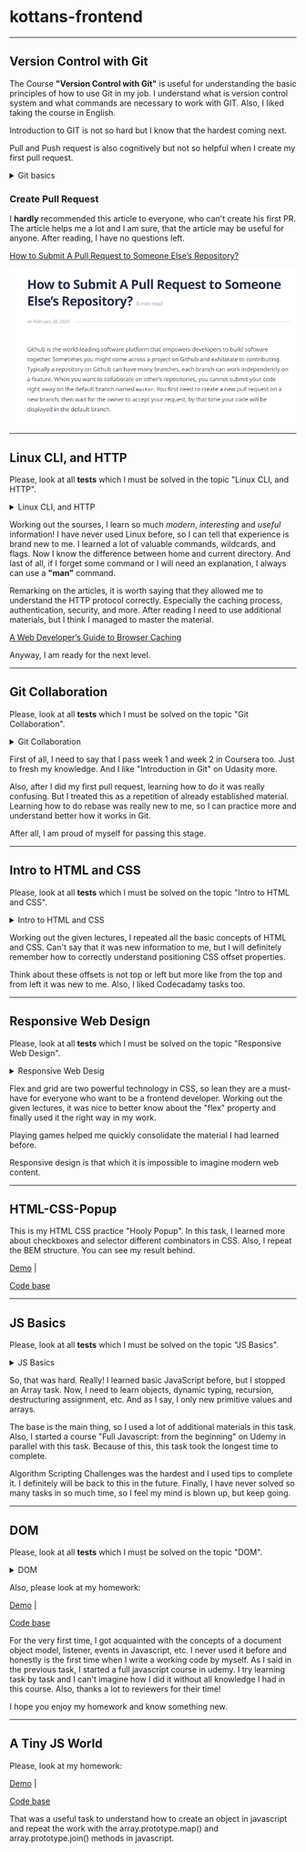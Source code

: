 # kottans-frontend
___

## Version Control with Git

The Course **"Version Control with Git"** is useful for understanding the basic principles of how to use Git in my job. I understand what is version control system and what commands are necessary to work with GIT. Also, I liked taking the course in English. 

Introduction to GIT is not so hard but I know that the hardest coming next.

Pull and Push request is also cognitively but not so helpful when I create my first pull request.

<details> 
 <summary>Git basics</summary> 
  
 ![Version Control with Git](Git%20Basics/git-done.png)
 ![Git Introduction](Git%20Basics/git%20intro.png)
 ![Pull and Push](Git%20Basics/pull_push.png) 
  
 </details>

### Create Pull Request

I **hardly** recommended this article to everyone, who can't create his first PR. The article helps me a lot and I am sure, that the article may be useful for anyone. After reading, I have no questions left. 

[How to Submit A Pull Request to Someone Else’s Repository?](https://learntocodetogether.com/create-your-first-pull-request/)

![The article](https://github.com/YuliiaDikun/kottans-frontend/blob/main/Git%20Basics/PR.png)

___

## Linux CLI, and HTTP

Please, look at all **tests** which I must be solved in the topic "Linux CLI, and HTTP". 

<details> 
 <summary>Linux CLI, and HTTP</summary> 
  
 ![Quiz 1](task_linux_cli/Quiz_number_1.png) 
 ![Quiz 2](task_linux_cli/Quiz_number_2.png) 
 ![Quiz 3](task_linux_cli/Quiz_number_3.png) 
 ![Quiz 4](task_linux_cli/Quiz_number_4.png) 
  
 </details>

Working out the sourses, I learn so much *modern*, *interesting* and *useful* information! I have never used Linux before, so I can tell that experience is brand new to me. I learned a lot of valuable commands, wildcards, and flags. Now I know the difference between home and current directory. And last of all, if I forget some command or I will need an explanation, I always can use a **"man"** command.

Remarking on the articles, it is worth saying that they allowed me to understand the HTTP protocol correctly. Especially the caching process, authentication, security, and more. After reading I need to use additional materials, but I think I managed to master the material. 

[A Web Developer’s Guide to Browser Caching](https://medium.com/@codebyamir/a-web-developers-guide-to-browser-caching-cc41f3b73e7c)

Anyway, I am ready for the next level.

___

## Git Collaboration

Please, look at all **tests** which I must be solved on the topic "Git Collaboration".

<details> 
 <summary>Git Collaboration</summary> 
  
 ![Basic](task_git_collaboration/learn-git-1.png) 
 ![Pull&Push](task_git_collaboration/learn-git-2.png) 
 ![Week_3](task_git_collaboration/module_3.png) 
 ![Week_4](task_git_collaboration/Module_4.png)
  
 </details>

 First of all, I need to say that I pass week 1 and week 2 in Coursera too. Just to fresh my knowledge. And I like "Introduction in Git" on Udasity more. 

Also, after I did my first pull request, learning how to do it was really confusing. But I treated this as a repetition of already established material. 
Learning how to do rebase was really new to me, so I can practice more and understand better how it works in Git. 

After all, I am proud of myself for passing this stage.

___

## Intro to HTML and CSS

Please, look at all **tests** which I must be solved on the topic "Intro to HTML and CSS".

<details> 
 <summary>Intro to HTML and CSS</summary> 
  
 ![week1](task_html_css_intro/week_1.png) 
 ![week2](task_html_css_intro/week_2.png) 
 ![codecadamy](task_html_css_intro/codecadamy.png)  
  
 </details>

Working out the given lectures, I repeated all the basic concepts of HTML and CSS. Can't say that it was new information to me, but I will definitely remember how to correctly understand positioning CSS offset properties.

Think about these offsets is not top or left but more like from the top and from left it was new to me.
Also, I liked Codecadamy tasks too.  

___

## Responsive Web Design

Please, look at all **tests** which I must be solved on the topic "Responsive Web Design".

<details> 
 <summary>Responsive Web Desig</summary> 
  
 ![flexbox-froggy](task_responsive_web_design/flexbox_froggy.png) 
 ![grid-garden](task_responsive_web_design/grid-garden.png)  
  
 </details>

Flex and grid are two powerful technology in CSS, so lean they are a must-have for everyone who want to be a frontend developer.
Working out the given lectures, it was nice to better know about the "flex" property and finally used it the right way in my work. 

Playing games helped me quickly consolidate the material I had learned before. 

Responsive design is that which it is impossible to imagine modern web content. 

___

## HTML-CSS-Popup

This is my HTML CSS practice "Hooly Popup". In this task, I learned more about checkboxes and selector different combinators in CSS. Also, I repeat the BEM structure. You can see my result behind.

[Demo](https://yuliiadikun.github.io/Popup/) |

[Code base](https://github.com/YuliiaDikun/Popup)

___

## JS Basics

Please, look at all **tests** which I must be solved on the topic "JS Basics".

<details> 
 <summary>JS Basics</summary> 
  
 ![coursera](task_js_basics/coursera-week-4.png) 
 ![freecodecamp_1](task_js_basics/freecodecamp_1.png)  
 ![freecodecamp_2](task_js_basics/freecodecamp_2.png)
 ![freecodecamp_3](task_js_basics/freecodecamp_3.png)
  
 </details>

So, that was hard. Really! I learned basic JavaScript before, but I stopped an Array task. Now, I need to learn objects, dynamic typing, recursion, destructuring assignment, etc.  And as I say, I only new primitive values and arrays. 

The base is the main thing, so I used a lot of additional materials in this task. Also, I started a course "Full Javascript: from the beginning" on Udemy in parallel with this task. Because of this, this task took the longest time to complete. 

Algorithm Scripting Challenges was the hardest and I used tips to complete it. I definitely will be back to this in the future.
Finally, I have never solved so many tasks in so much time, so I feel my mind is blown up, but keep going. 

___

## DOM

Please, look at all **tests** which I must be solved on the topic "DOM".

<details> 
 <summary>DOM</summary> 
  
 ![coursera](task_js_dom/coursera_week-5_DOM.png) 
 ![freecodecamp](task_js_dom/freecodecamp_algorithm_18.png  

 </details>

 Also, please look at my homework: 
 
[Demo](https://yuliiadikun.github.io/DOM/) |

[Code base](https://github.com/YuliiaDikun/DOM) 

For the very first time, I got acquainted with the concepts of a document object model, listener, events in Javascript, etc. I never used it before and honestly is the first time when I write a working code by myself. As I said in the previous task, I started a full javascript course in udemy. I try learning task by task and I can't imagine how I did it without all knowledge I had in this course. Also, thanks a lot to reviewers for their time!

I hope you enjoy my homework and know something new.

___

## A Tiny JS World

Please, look at my homework:

[Demo](https://yuliiadikun.github.io/a-tiny-JS-world/) |

[Code base](https://github.com/YuliiaDikun/a-tiny-JS-world/blob/master/index.js) 

That was a useful task to understand how to create an object in javascript and repeat the work with the array.prototype.map() and array.prototype.join() methods in javascript. 